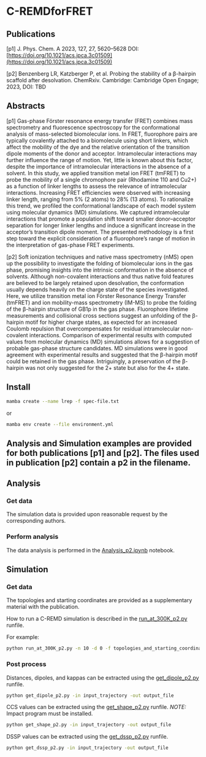 # C-REMDforFRET

## Publications

[p1] J. Phys. Chem. A 2023, 127, 27, 5620–5628 DOI: [https://doi.org/10.1021/acs.jpca.3c01509](https://doi.org/10.1021/acs.jpca.3c01509)

[p2] Benzenberg LR, Katzberger P, et al. Probing the stability of a β-hairpin scaffold after desolvation. ChemRxiv. Cambridge: Cambridge Open Engage; 2023, DOI: TBD

## Abstracts

[p1] Gas-phase Förster resonance energy transfer (FRET) combines mass spectrometry and fluorescence spectroscopy for the conformational analysis of mass-selected biomolecular ions. In FRET, fluorophore pairs are typically covalently attached to a biomolecule using short linkers, which affect the mobility of the dye and the relative orientation of the transition dipole moments of the donor and acceptor. Intramolecular interactions may further influence the range of motion. Yet, little is known about this factor, despite the importance of intramolecular interactions in the absence of a solvent. In this study, we applied transition metal ion FRET (tmFRET) to probe the mobility of a single chromophore pair (Rhodamine 110 and Cu2+) as a function of linker lengths to assess the relevance of intramolecular interactions. Increasing FRET efficiencies were observed with increasing linker length, ranging from 5% (2 atoms) to 28% (13 atoms). To rationalize this trend, we profiled the conformational landscape of each model system using molecular dynamics (MD) simulations. We captured intramolecular interactions that promote a population shift toward smaller donor–acceptor separation for longer linker lengths and induce a significant increase in the acceptor’s transition dipole moment. The presented methodology is a first step toward the explicit consideration of a fluorophore’s range of motion in the interpretation of gas-phase FRET experiments.


[p2] Soft ionization techniques and native mass spectrometry (nMS) open up the possibility to investigate the folding of biomolecular ions in the gas phase, promising insights into the intrinsic conformation in the absence of solvents. Although non-covalent interactions and thus native fold features are believed to be largely retained upon desolvation, the conformation usually depends heavily on the charge state of the species investigated. Here, we utilize transition metal ion Förster Resonance Energy Transfer (tmFRET) and ion mobility-mass spectrometry (IM-MS) to probe the folding of the β-hairpin structure of GB1p in the gas phase. Fluorophore lifetime measurements and collisional cross sections suggest an unfolding of the β-hairpin motif for higher charge states, as expected for an increased Coulomb repulsion that overcompensates for residual intramolecular non-covalent interactions. Comparison of experimental results with computed values from molecular dynamics (MD) simulations allows for a suggestion of probable gas-phase structure candidates. MD simulations were in good agreement with experimental results and suggested that the β-hairpin motif could be retained in the gas phase. Intriguingly, a preservation of the β-hairpin was not only suggested for the 2+ state but also for the 4+ state.

## Install
```bash
mamba create --name lrep -f spec-file.txt
```
or 
```bash
mamba env create --file environment.yml
```

## Analysis and Simulation examples are provided for both publications [p1] and [p2]. The files used in publication [p2] contain a p2 in the filename.

## Analysis

### Get data
The simulation data is provided upon reasonable request by the corresponding authors.

### Perform analysis

The data analysis is performed in the [Analysis_p2.ipynb](Analysis/Analysis.ipynb) notebook.

## Simulation

### Get data

The topologies and starting coordinates are provided as a supplementary material with the publication.

How to run a C-REMD simulation is described in the [run_at_300K_p2.py](Simulation/run_at_300K_p2.py) runfile.

For example:
```bash
python run_at_300K_p2.py -n 10 -d 0 -f topologies_and_starting_coordinates/ -e 10000 -r beta_id0_r0 -i 0 -ran 0
```

### Post process

Distances, dipoles, and kappas can be extracted using the [get_dipole_p2.py](Analysis/get_dipole_p2.py) runfile.

```bash
python get_dipole_p2.py -in input_trajectory -out output_file
```

CCS values can be extracted using the [get_shape_p2.py](Analysis/get_shape_p2.py) runfile. *NOTE:* Impact program must be installed. 

```bash
python get_shape_p2.py -in input_trajectory -out output_file
```

DSSP values can be extracted using the [get_dssp_p2.py](Analysis/get_dssp_p2.py) runfile.

```bash
python get_dssp_p2.py -in input_trajectory -out output_file
```
